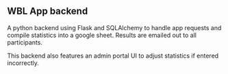 ## WBL App backend

A python backend using Flask and SQLAlchemy to handle app requests and compile statistics into a google sheet. Results are emailed out to all participants.

This backend also features an admin portal UI to adjust statistics if entered incorrectly.